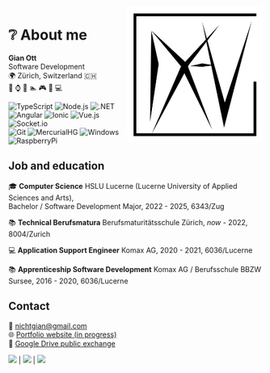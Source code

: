 <img align="right" height="270" alt="logo" src="res/logo.svg" />

# :grey_question: About me
**Gian Ott<br>**
Software Development<br>
:earth_africa: Zürich, Switzerland :switzerland:<br>
:busts_in_silhouette: :watch: :game_die: :swimmer: :video_game: :blue_book: :computer:

![TypeScript](https://img.shields.io/badge/-TypeScript-000?style=flat-square&logo=typescript)
![Node.js](https://img.shields.io/badge/-Node.js-000?style=flat-square&logo=node.js)
![.NET](https://img.shields.io/badge/-.NET-000?style=flat-square&logo=.net)
<br>
![Angular](https://img.shields.io/badge/-Angular-000?style=flat-square&logo=angular)
![Ionic](https://img.shields.io/badge/-Ionic-000?style=flat-square&logo=ionic)
![Vue.js](https://img.shields.io/badge/-Vue.js-000?style=flat-square&logo=vue.js)
![Socket.io](https://img.shields.io/badge/-Socket.io-000?style=flat-square&logo=socket.io)
<br>
![Git](https://img.shields.io/badge/-Git-000?style=flat-square&logo=git)
![MercurialHG](https://img.shields.io/badge/-MercurialHG-000?style=flat-square)
![Windows](https://img.shields.io/badge/-Windows-000?style=flat-square&logo=windows)
![RaspberryPi](https://img.shields.io/badge/-RaspberryPi-000?style=flat-square&logo=raspberry-pi)

## Job and education
:mortar_board:
**Computer Science** HSLU Lucerne (Lucerne University of Applied Sciences and Arts), <br/>
Bachelor / Software Development Major, 2022 - 2025, 6343/Zug

:books:
**Technical Berufsmatura** Berufsmaturitätsschule Zürich,
*now* - 2022, 8004/Zurich

:computer:
**Application Support Engineer** Komax AG,
2020 - 2021, 6036/Lucerne

:books:
**Apprenticeship Software Development** Komax AG / Berufsschule BBZW Sursee,
2016 - 2020, 6036/Lucerne

## Contact
:email: nichtgian@gmail.com<br>
:globe_with_meridians: [Portfolio website (in progress)](https://github.com/Nichtgian)<br>
:file_folder: [Google Drive public exchange](https://drive.google.com/drive/folders/1vjInWiEw6CeggJonyrN1EWZMmWgjw1Ex)

[<img src="https://stackoverflow.design/assets/img/logos/so/logo-stackoverflow.svg" height="25">](https://stackoverflow.com/users/7156350/nichtgian?tab=profile) | 
[<img src="https://content.linkedin.com/content/dam/me/business/en-us/amp/brand-site/v2/bg/LI-Logo.svg.original.svg" height="25">](https://www.linkedin.com/in/nichtgian/) | 
[<img src="https://github.githubassets.com/images/modules/logos_page/GitHub-Logo.png" height="25">](https://github.com/Nichtgian)
